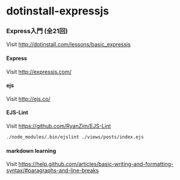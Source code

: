 # dotinstall-expressjs

### Express入門 (全21回)  
Visit http://dotinstall.com/lessons/basic_expressjs

#### Express  
Visit http://expressjs.com/

#### ejs  
Visit http://ejs.co/

#### EJS-Lint
Visit https://github.com/RyanZim/EJS-Lint

```bash
./node_modules/.bin/ejslint ./views/posts/index.ejs
```

#### markdown learning  
Visit https://help.github.com/articles/basic-writing-and-formatting-syntax/#paragraphs-and-line-breaks
